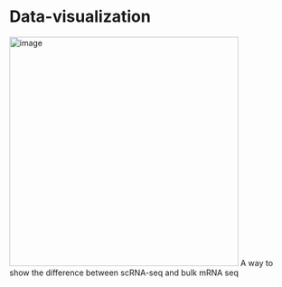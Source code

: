 # Data-visualization
<img width="405" alt="image" src="https://github.com/Richie-rider/Data-visualization/assets/41323889/41f57daf-68ef-4e0e-80cb-9ef4a562f93e">
A way to show the difference between scRNA-seq and bulk mRNA seq
